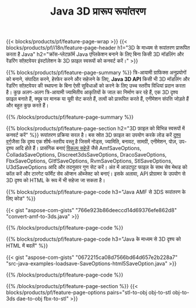 ﻿---
title: Java 3D प्रारूप रूपांतरण
url: /hi/java/conversion/
description: Java लाइब्रेरी के माध्यम से Java कोड की कुछ पंक्तियों के साथ 3D प्रारूप एएमएफ 3ds एएमएफ एएसई एट डीएई डीआरसी डीएक्सएफ एफबीएक्स जीएलटीएफ जेटी ओब्जे प्लाई आरवीएम एसटीएल यू3डी यूएसडीजेड यूएसडी वीआरएमएल एक्स कनवर्ट करें।
---
{{< blocks/products/pf/feature-page-wrap >}}
{{< blocks/products/pf/i18n/feature-page-header h1="3D के माध्यम से रूपांतरण प्रारूपित करता है Java" h2="क्रॉस-प्लेटफ़ॉर्म Java एप्लिकेशन बनाने के लिए बिना किसी 3D मॉडलिंग और रेंडरिंग सॉफ़्टवेयर इंस्टॉलेशन के 3D फ़ाइल स्वरूपों को कनवर्ट करें।" >}}

{{% blocks/products/pf/feature-page-summary %}}
त्रि-आयामी ग्राफिक्स अनुप्रयोगों को बनाने, संपादित करने, हेरफेर करने और सहेजने के लिए, **Java 3D API** किसी भी 3D मॉडलिंग और रेंडरिंग सॉफ़्टवेयर की स्थापना के बिना ऐसी सुविधाओं को करने के लिए उच्च स्तरीय विधियां प्रदान करता है। कुछ अलग-अलग त्रि-आयामी ज्यामितीय आकृतियों के जाल का निर्माण कर रहे हैं, एक 3D दृश्य फ़ाइल बनाते हैं, क्यूब पर मानक या यूवी सेट करते हैं, तत्वों को प्रारूपित करते हैं, एनीमेशन संपत्ति जोड़ते हैं और बहुत कुछ करते हैं। 

{{% /blocks/products/pf/feature-page-summary %}}

{{% blocks/products/pf/feature-page-section h2="3D फ़ाइल को विभिन्न स्वरूपों में कनवर्ट करें" %}}
रूपांतरण प्रक्रिया सरल है। बस स्रोत 3D फ़ाइल का उपयोग करके लोड करें [दृश्य वर्ग](https://apireference.aspose.com/3d/java/com.aspose.threed/Scene)जैसा कि दृश्य एक शीर्ष-स्तरीय वस्तु है जिसमें नोड्स, ज्यामिति, बनावट, सामग्री, एनीमेशन, पोज़, उप-दृश्य आदि होते हैं। प्रासंगिक बनाएं [विकल्प सहेजें](https://apireference.aspose.com/3d/java/com.aspose.threed/SaveOptions) जैसे AmfSaveOptions, ColladaSaveOptions, Discreet3dsSaveOptions, DracoSaveOptions, FbxSaveOptions, GltfSaveOptions, RvmSaveOptions, StlSaveOptions, U3dSaveOptions आदि और तदनुसार गुण सेट करें। अंत में आउटपुट फाइल के साथ सेव मेथड को कॉल करें और टारगेट फॉर्मेट सेव ऑप्शन ऑब्जेक्ट को बनाएं। इसके अलावा, API प्रोग्रामर के उपयोग से 3D दृश्य को HTML के रूप में भी सहेजा जा सकता है।


{{% blocks/products/pf/feature-page-code h3="Java AMF से 3DS रूपांतरण के लिए कोड" %}}

{{< gist "aspose-com-gists" "766e923b86deeccd14d69376efe862d8" "convert-amf-to-3ds.java" >}}

{{% /blocks/products/pf/feature-page-code %}}


{{% blocks/products/pf/feature-page-code h3="Java के माध्यम से 3D दृश्य को HTML में बदलें" %}}

{{< gist "aspose-com-gists" "0672215ca08d7566bd64d657e2b228a7" "src-java-examples-loadsave-SaveOptions-html5SaveOption.java" >}}

{{% /blocks/products/pf/feature-page-code %}}

{{% /blocks/products/pf/feature-page-section %}}
{{< blocks/products/pf/feature-page-options pairs="stl-to-obj obj-to-stl obj-to-3ds dae-to-obj fbx-to-stl" >}}